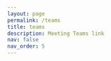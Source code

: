 ```yaml
---
layout: page
permalink: /teams
title: teams
description: Meeting Teams link
nav: false
nav_order: 5
---
```


<head>
  <meta http-equiv="Refresh" content="0; URL=https://teams.microsoft.com/l/meetup-join/19%3ameeting_MTZlMGM3NWMtODU3Ny00ZGZlLWIwMDgtZjYzNTY3NjUyZjNm%40thread.v2/0?context=%7b%22Tid%22%3a%22cc95de1b-97f5-4f93-b4ba-fe68b852cf91%22%2c%22Oid%22%3a%228bd5fcc2-d62b-423a-894e-a669992de429%22%7d" />
</head>
